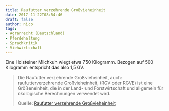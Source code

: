 ```yaml
---
title: Raufutter verzehrende Großvieheinheit
date: 2017-11-22T08:54:46
draft: false
author: nico
tags:
- Agrarrecht (Deutschland)
- Pferdehaltung
- Sprachkritik
- Viehwirtschaft
---
```


Eine Holsteiner Milchkuh wiegt etwa 750 Kilogramm. Bezogen auf 500 Kilogramm entspricht das also 1,5 GV.

> Die Raufutter verzehrende Großvieheinheit, auch: raufutterverzehrende
> Großvieheinheit, (RGV oder RGVE) ist eine Größeneinheit, die in der Land- und
> Forstwirtschaft und allgemein für ökologische Berechnungen verwendet wird.
>
> Quelle: [Raufutter verzehrende Großvieheinheit](https://de.wikipedia.org/wiki/Raufutter_verzehrende_Gro%C3%9Fvieheinheit)